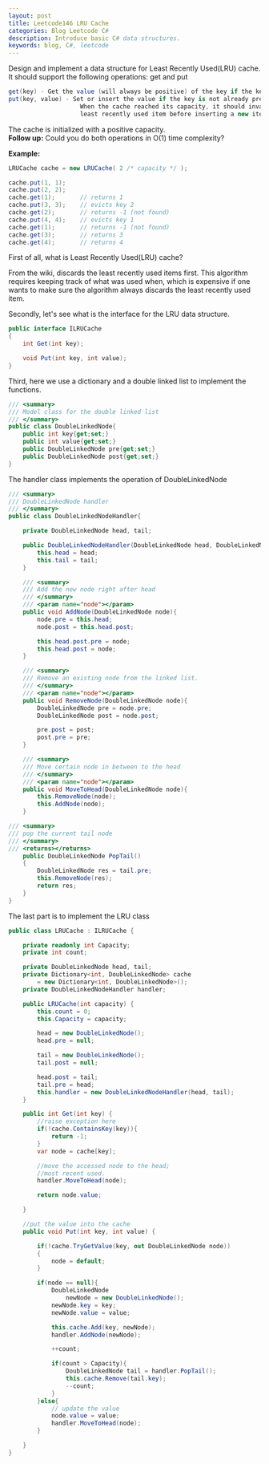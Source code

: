 ```yaml
---
layout: post
title: Leetcode146 LRU Cache
categories: Blog Leetcode C#
description: Introduce basic C# data structures.
keywords: blog, C#, leetcode
---
```


Design and implement a data structure for Least Recently Used(LRU) cache.  
It should support the following operations: get and put

```C#
get(key) - Get the value (will always be positive) of the key if the key exists in the cache, otherwise return -1.
put(key, value) - Set or insert the value if the key is not already present.
                    When the cache reached its capacity, it should invalidate the
                    least recently used item before inserting a new item.
```

The cache is initialized with a positive capacity.  
**Follow up:**
Could you do both operations in O(1) time complexity?

**Example:**

```C#
LRUCache cache = new LRUCache( 2 /* capacity */ );

cache.put(1, 1);
cache.put(2, 2);
cache.get(1);       // returns 1
cache.put(3, 3);    // evicts key 2
cache.get(2);       // returns -1 (not found)
cache.put(4, 4);    // evicts key 1
cache.get(1);       // returns -1 (not found)
cache.get(3);       // returns 3
cache.get(4);       // returns 4
```

First of all, what is Least Recently Used(LRU) cache?

From the wiki, discards the least recently used items first. This algorithm requires keeping track of what was used when, which is expensive if one wants to make sure the algorithm always discards the least recently used item.

Secondly, let's see what is the interface for the LRU data structure.

```C#
public interface ILRUCache
{
    int Get(int key);

    void Put(int key, int value);
}
```

Third, here we use a dictionary and a double linked list to implement the functions.

```C#
/// <summary>
/// Model class for the double linked list
/// </summary>
public class DoubleLinkedNode{
    public int key{get;set;}
    public int value{get;set;}
    public DoubleLinkedNode pre{get;set;}
    public DoubleLinkedNode post{get;set;}
}
```

The handler class implements the operation of DoubleLinkedNode

```C#
/// <summary>
/// DoubleLinkedNode handler
/// </summary>
public class DoubleLinkedNodeHandler{

    private DoubleLinkedNode head, tail;

    public DoubleLinkedNodeHandler(DoubleLinkedNode head, DoubleLinkedNode tail){
        this.head = head;
        this.tail = tail;
    }

    /// <summary>
    /// Add the new node right after head
    /// </summary>
    /// <param name="node"></param>
    public void AddNode(DoubleLinkedNode node){
        node.pre = this.head;
        node.post = this.head.post;

        this.head.post.pre = node;
        this.head.post = node;
    }

    /// <summary>
    /// Remove an existing node from the linked list.
    /// </summary>
    /// <param name="node"></param>
    public void RemoveNode(DoubleLinkedNode node){
        DoubleLinkedNode pre = node.pre;
        DoubleLinkedNode post = node.post;

        pre.post = post;
        post.pre = pre;
    }

    /// <summary>
    /// Move certain node in between to the head
    /// </summary>
    /// <param name="node"></param>
    public void MoveToHead(DoubleLinkedNode node){
        this.RemoveNode(node);
        this.AddNode(node);
    }

/// <summary>
/// pop the current tail node
/// </summary>
/// <returns></returns>
    public DoubleLinkedNode PopTail()
    {
        DoubleLinkedNode res = tail.pre;
        this.RemoveNode(res);
        return res;
    }
}
```

The last part is to implement the LRU class

```C#
public class LRUCache : ILRUCache {

    private readonly int Capacity;
    private int count;

    private DoubleLinkedNode head, tail;
    private Dictionary<int, DoubleLinkedNode> cache
        = new Dictionary<int, DoubleLinkedNode>();
    private DoubleLinkedNodeHandler handler;

    public LRUCache(int capacity) {
        this.count = 0;
        this.Capacity = capacity;

        head = new DoubleLinkedNode();
        head.pre = null;

        tail = new DoubleLinkedNode();
        tail.post = null;

        head.post = tail;
        tail.pre = head;
        this.handler = new DoubleLinkedNodeHandler(head, tail);
    }

    public int Get(int key) {
        //raise exception here
        if(!cache.ContainsKey(key)){
            return -1;
        }
        var node = cache[key];

        //move the accessed node to the head;
        //most recent used.
        handler.MoveToHead(node);

        return node.value;

    }

    //put the value into the cache
    public void Put(int key, int value) {

        if(!cache.TryGetValue(key, out DoubleLinkedNode node))
        {
            node = default;
        }

        if(node == null){
            DoubleLinkedNode
                newNode = new DoubleLinkedNode();
            newNode.key = key;
            newNode.value = value;

            this.cache.Add(key, newNode);
            handler.AddNode(newNode);

            ++count;

            if(count > Capacity){
                DoubleLinkedNode tail = handler.PopTail();
                this.cache.Remove(tail.key);
                --count;
            }
        }else{
            // update the value
            node.value = value;
            handler.MoveToHead(node);
        }

    }
}

```
